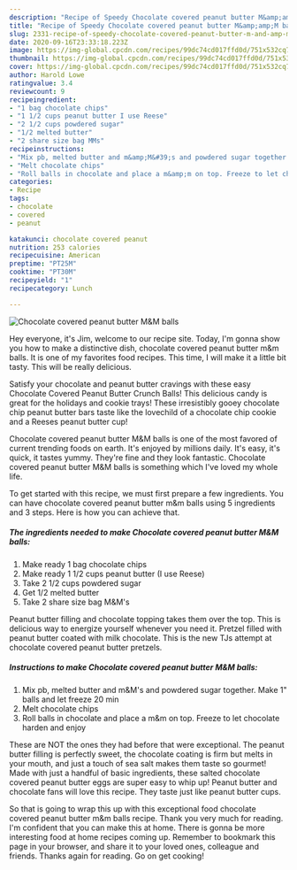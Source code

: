 ```yaml
---
description: "Recipe of Speedy Chocolate covered peanut butter M&amp;amp;M balls"
title: "Recipe of Speedy Chocolate covered peanut butter M&amp;amp;M balls"
slug: 2331-recipe-of-speedy-chocolate-covered-peanut-butter-m-and-amp-m-balls
date: 2020-09-16T23:33:18.223Z
image: https://img-global.cpcdn.com/recipes/99dc74cd017ffd0d/751x532cq70/chocolate-covered-peanut-butter-mm-balls-recipe-main-photo.jpg
thumbnail: https://img-global.cpcdn.com/recipes/99dc74cd017ffd0d/751x532cq70/chocolate-covered-peanut-butter-mm-balls-recipe-main-photo.jpg
cover: https://img-global.cpcdn.com/recipes/99dc74cd017ffd0d/751x532cq70/chocolate-covered-peanut-butter-mm-balls-recipe-main-photo.jpg
author: Harold Lowe
ratingvalue: 3.4
reviewcount: 9
recipeingredient:
- "1 bag chocolate chips"
- "1 1/2 cups peanut butter I use Reese"
- "2 1/2 cups powdered sugar"
- "1/2 melted butter"
- "2 share size bag MMs"
recipeinstructions:
- "Mix pb, melted butter and m&amp;M&#39;s and powdered sugar together. Make 1&#34; balls and let freeze 20 min"
- "Melt chocolate chips"
- "Roll balls in chocolate and place a m&amp;m on top. Freeze to let chocolate harden and enjoy"
categories:
- Recipe
tags:
- chocolate
- covered
- peanut

katakunci: chocolate covered peanut 
nutrition: 253 calories
recipecuisine: American
preptime: "PT25M"
cooktime: "PT30M"
recipeyield: "1"
recipecategory: Lunch

---
```



![Chocolate covered peanut butter M&amp;M balls](https://img-global.cpcdn.com/recipes/99dc74cd017ffd0d/751x532cq70/chocolate-covered-peanut-butter-mm-balls-recipe-main-photo.jpg)

Hey everyone, it's Jim, welcome to our recipe site. Today, I'm gonna show you how to make a distinctive dish, chocolate covered peanut butter m&amp;m balls. It is one of my favorites food recipes. This time, I will make it a little bit tasty. This will be really delicious.

Satisfy your chocolate and peanut butter cravings with these easy Chocolate Covered Peanut Butter Crunch Balls! This delicious candy is great for the holidays and cookie trays! These irresistibly gooey chocolate chip peanut butter bars taste like the lovechild of a chocolate chip cookie and a Reeses peanut butter cup!

Chocolate covered peanut butter M&amp;M balls is one of the most favored of current trending foods on earth. It's enjoyed by millions daily. It's easy, it's quick, it tastes yummy. They're fine and they look fantastic. Chocolate covered peanut butter M&amp;M balls is something which I've loved my whole life.


To get started with this recipe, we must first prepare a few ingredients. You can have chocolate covered peanut butter m&amp;m balls using 5 ingredients and 3 steps. Here is how you can achieve that.

<!--inarticleads1-->

##### The ingredients needed to make Chocolate covered peanut butter M&amp;M balls:

1. Make ready 1 bag chocolate chips
1. Make ready 1 1/2 cups peanut butter (I use Reese)
1. Take 2 1/2 cups powdered sugar
1. Get 1/2 melted butter
1. Take 2 share size bag M&amp;M&#39;s


Peanut butter filling and chocolate topping takes them over the top. This is delicious way to energize yourself whenever you need it. Pretzel filled with peanut butter coated with milk chocolate. This is the new TJs attempt at chocolate covered peanut butter pretzels. 

<!--inarticleads2-->

##### Instructions to make Chocolate covered peanut butter M&amp;M balls:

1. Mix pb, melted butter and m&amp;M&#39;s and powdered sugar together. Make 1&#34; balls and let freeze 20 min
1. Melt chocolate chips
1. Roll balls in chocolate and place a m&amp;m on top. Freeze to let chocolate harden and enjoy


These are NOT the ones they had before that were exceptional. The peanut butter filling is perfectly sweet, the chocolate coating is firm but melts in your mouth, and just a touch of sea salt makes them taste so gourmet! Made with just a handful of basic ingredients, these salted chocolate covered peanut butter eggs are super easy to whip up! Peanut butter and chocolate fans will love this recipe. They taste just like peanut butter cups. 

So that is going to wrap this up with this exceptional food chocolate covered peanut butter m&amp;m balls recipe. Thank you very much for reading. I'm confident that you can make this at home. There is gonna be more interesting food at home recipes coming up. Remember to bookmark this page in your browser, and share it to your loved ones, colleague and friends. Thanks again for reading. Go on get cooking!
